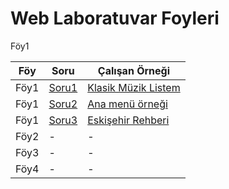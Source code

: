 # Web Laboratuvar Foyleri 

Föy1 

|Föy | Soru | Çalışan Örneği |  
|-|-|-|
|Föy1 | [Soru1](https://github.com/Pilestin/Web_Lab/tree/master/Foy1/Soru1) | [Klasik Müzik Listem](https://pilestin.github.io/Web_Lab/Foy1/Soru1/index.html ) | 
|Föy1 | [Soru2](https://github.com/Pilestin/Web_Lab/tree/master/Foy1/Soru2) | [Ana menü örneği](https://pilestin.github.io/Web_Lab/Foy1/Soru2/index.html  ) | 
|Föy1 | [Soru3](https://github.com/Pilestin/Web_Lab/tree/master/Foy1/Soru3) | [Eskişehir Rehberi](https://pilestin.github.io/Web_Lab/Foy1/Soru3/index.html ) | 
|Föy2 | - | - | 
|Föy3 | - | - | 
|Föy4 | - | - | 


